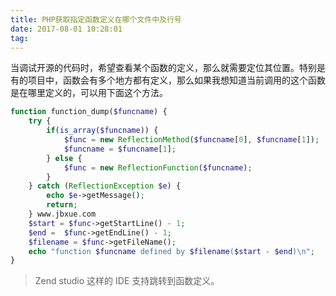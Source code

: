 ```yaml
---
title: PHP获取指定函数定义在哪个文件中及行号
date: 2017-08-01 10:28:01
tag: 
---
```


当调试开源的代码时，希望查看某个函数的定义，那么就需要定位其位置。特别是有的项目中，函数会有多个地方都有定义，那么如果我想知道当前调用的这个函数是在哪里定义的，可以用下面这个方法。
```php
function function_dump($funcname) {  
    try {  
        if(is_array($funcname)) {  
            $func = new ReflectionMethod($funcname[0], $funcname[1]);  
            $funcname = $funcname[1];  
        } else {  
            $func = new ReflectionFunction($funcname);  
        }  
    } catch (ReflectionException $e) {  
        echo $e->getMessage();  
        return;  
    } www.jbxue.com  
    $start = $func->getStartLine() - 1;  
    $end =  $func->getEndLine() - 1;  
    $filename = $func->getFileName();  
    echo "function $funcname defined by $filename($start - $end)\n";  
}
```
> Zend studio 这样的 IDE 支持跳转到函数定义。













